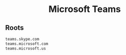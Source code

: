 


<h1 align="center">Microsoft Teams</h1>  


## Roots


```html
teams.skype.com
teams.microsoft.com
teams.microsoft.us
```  

<br>
